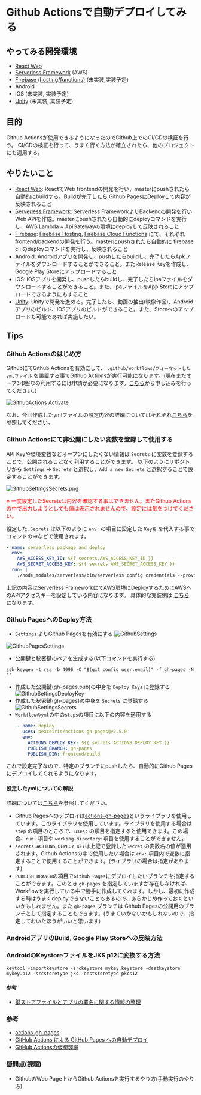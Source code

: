 # Github Actionsで自動デプロイしてみる

## やってみる開発環境
 * [React Web](https://ja.reactjs.org/)
 * [Serverless Framework](https://serverless.com/) (AWS)
 * [Firebase (hosting/functions)](https://firebase.google.com/) (未実装,実装予定)
 * Android
 * iOS (未実装, 実装予定)
 * [Unity](https://unity.com/) (未実装, 実装予定)

## 目的

Github Actionsが使用できるようになったのでGithub上でのCI/CDの検証を行う。
CI/CDの検証を行って、うまく行く方法が確立されたら、他のプロジェクトにも適用する。

## やりたいこと
 * [React Web](https://ja.reactjs.org/): ReactでWeb frontendの開発を行い、masterにpushされたら自動的にbuildする。Buildが完了したら Github PagesにDeployして内容が反映されること
 * [Serverless Framework](https://serverless.com/): Serverless FrameworkよりBackendの開発を行いWeb APIを作成。masterにpushされたら自動的にdeployコマンドを実行し、AWS Lambda + ApiGatewayの環境にdeployして反映されること
 * [Firebase](https://firebase.google.com/): [Firebase Hosting](https://firebase.google.com/docs/hosting), [Firebase Cloud Functions](https://firebase.google.com/docs/functions/) にて、それぞれfrontend/backendの開発を行う。masterにpushされたら自動的に firebase cli のdeployコマンドを実行し、反映されること
 * Android: Androidアプリを開発し、pushしたらbuildし、完了したらApkファイルをダウンロードすることができること。またRelease Keyを作成し、Google Play Storeにアップロードすること
 * iOS: iOSアプリを開発し、pushしたらbuildし、完了したらipaファイルをダウンロードすることができること。また、ipaファイルをApp Storeにアップロードできるようにもすること
 * [Unity](https://unity.com/): Unityで開発を進める。完了したら、動画の抽出(映像作品)、Androidアプリのビルド、iOSアプリのビルドができること。また、Storeへのアップロードも可能であれば実施したい。

## Tips

### Github Actionsのはじめ方

GithubにてGithub Actionsを有効にして、 `.github/workflows/フォーマットしたymlファイル` を設置する事でGithub Actionsが実行可能になります。(現在まだオープンβ盤なの利用するには申請が必要になります。[こちら](https://github.com/features/actions)から申し込みを行ってください。)

![GithubActions  Activate](./images/GithubActions.png)

なお、今回作成したymlファイルの設定内容の詳細についてはそれぞれ[こちら](./.github/workflows/)を参照してください。

### Github Actionsにて非公開にしたい変数を登録して使用する

API Keyや環境変数などオープンにしたくない情報は `Secrets` に変数を登録することで、公開されることなく利用することができます。
以下のようにリポジトリから `Settings` → `Secrets` と選択し、`Add a new Secrets` と選択することで設定することができます。

![GithubSettingsSecrets.png](./images/GithubSettingsSecrets.png)

<font color="#FF0000">※ 一度設定したSecretsは内容を確認する事はできません。またGithub Actionsの中で出力しようとしても値は表示されませんので、設定には気をつけてください。</font>

設定した, `Secrets` は以下のように `env:` の項目に設定した `Key名` を代入する事でコマンドの中などで使用されます。

```yml
- name: serverless package and deploy
  env:
    AWS_ACCESS_KEY_ID: ${{ secrets.AWS_ACCESS_KEY_ID }}
    AWS_SECRET_ACCESS_KEY: ${{ secrets.AWS_SECRET_ACCESS_KEY }}
  run: |
    ./node_modules/serverless/bin/serverless config credentials --provider aws --key ${AWS_ACCESS_KEY_ID} --secret ${AWS_SECRET_ACCESS_KEY}
```

上記の内容はServerless FrameworkにてAWS環境にDeployするためにAWSへのAPIアクセスキーを設定している内容になります。
具体的な実装例は
[こちら](./.github/workflows/serverless-deploy.yml) になります。


### Github PagesへのDeploy方法

 * `Settings` よりGithub Pagesを有効にする
![GithubSettings](./images/GithubSettings.png)

![GithubPagesSettings](./images/GithubPagesSettings.png)

 * 公開鍵と秘密鍵のペアを生成する(以下コマンドを実行する)

```
ssh-keygen -t rsa -b 4096 -C "$(git config user.email)" -f gh-pages -N ""
```

* 作成した公開鍵(gh-pages.pub)の中身を `Deploy Keys` に登録する
![GithubSettingsDeployKey](./images/GithubSettingsDeployKey.png)
* 作成した秘密鍵(gh-pages)の中身を `Secrets` に登録する
![GithubSettingsSecrets](./images/GithubSettingsSecrets.png)
* `Workflowのyml`の中の`steps`の項目に以下の内容を適用する

```yml
    - name: deploy
      uses: peaceiris/actions-gh-pages@v2.5.0
      env:
        ACTIONS_DEPLOY_KEY: ${{ secrets.ACTIONS_DEPLOY_KEY }}
        PUBLISH_BRANCH: gh-pages
        PUBLISH_DIR: frontend/build
```

これで設定完了なので、特定のブランチにpushしたら、自動的にGithub Pagesにデプロイしてくれるようになります。

#### 設定したymlについての解説

詳細については[こちら](./.github/workflows/react-web-ci-cd.yml)を参照してください。

 * Github Pagesへのデプロイは[actions-gh-pages](https://github.com/peaceiris/actions-gh-pages)というライブラリを使用しています。このライブラリを使用しています。ライブラリを使用する場合は `step` の項目のところで、`uses:` の項目を指定すると使用できます。この場合、`run:` 項目や `working-directory:`項目を使用することができません。
 * `secrets.ACTIONS_DEPLOY_KEY`は上記で登録した`Secret` の変数名の値が適用されます。Github Actionsの中で使用したい場合は `env:` 項目内で変数に指定することで使用することができます。(ライブラリの場合は指定があります)
 * `PUBLISH_BRANCH`の項目で`Github Pages`にデプロイしたいブランチを指定することができます。このとき `gh-pages` を指定していますが存在しなければ、Workflowを実行している中で勝手に作成してくれます。しかし、最初に作成する時はうまくdeployできないこともあるので、あらかじめ作っておくといいかもしれません。また `gh-pages` ブランチは Github Pagesの公開用のブランチとして指定することもできます。(うまくいかないかもしれないので、指定しておいたほうがいいと思います)

### AndroidアプリのBuild, Google Play Storeへの反映方法


### AndroidのKeystoreファイルをJKS p12に変換する方法

```
keytool -importkeystore -srckeystore mykey.keystore -destkeystore mykey.p12 -srcstoretype jks -deststoretype pkcs12
```

#### 参考

 * [鍵ストアファイルとアプリの署名に関する情報の整理](https://tech.at-iroha.jp/?p=734)


### 参考
 * [actions-gh-pages](https://github.com/peaceiris/actions-gh-pages)
 * [GitHub Actions による GitHub Pages への自動デプロイ](https://qiita.com/peaceiris/items/d401f2e5724fdcb0759d)
 * [GitHub Actionsの仮想環境](https://help.github.com/ja/articles/virtual-environments-for-github-actions)

### 疑問点(課題)
 * GithubのWeb Page上からGithub Actionsを実行するやり方(手動実行のやり方)